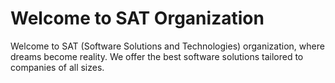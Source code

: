 # Welcome to SAT Organization

Welcome to SAT (Software Solutions and Technologies) organization, where dreams become reality. We offer the best software solutions tailored to companies of all sizes.

